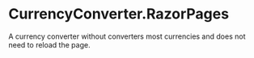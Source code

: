 # CurrencyConverter.RazorPages

A currency converter without converters most currencies and does not need to reload the page.

